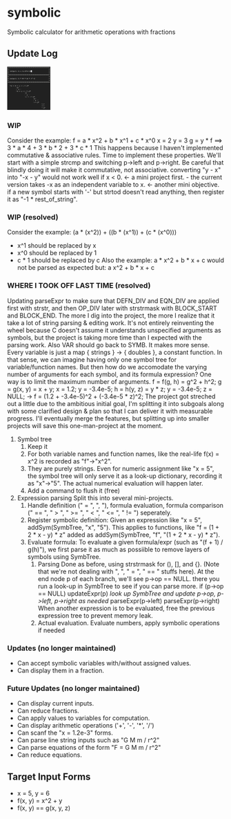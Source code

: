 # symbolic
Symbolic calculator for arithmetic operations with fractions

## Update Log
<img src="title.png" width="100" height="100" alt="Title Image with Size">

### WIP
Consider the example:
f = a * x^2 + b * x^1 + c * x^0
x = 2
y = 3
g = y * f
==> 3 * a * 4 + 3 * b * 2 + 3 * c * 1
This happens because I haven't implemented commutative & associative rules.
Time to implement these properties.
We'll start with a simple strcmp and switching p->left and p->right.
Be careful that blindly doing it will make it commutative, not associative.
converting "y - x" into "-x - y" would not work well if x < 0. <- a mini project first.
	- the current version takes -x as an independent variable to x. <- another mini objective. if a new symbol starts with '-' but strtod doesn't read anything, then register it as "-1 * rest_of_string".

### WIP (resolved)
Consider the example:
(a * (x^2)) + ((b * (x^1)) + (c * (x^0)))
- x^1 should be replaced by x
- x^0 should be replaced by 1
- c * 1 should be replaced by c
Also the example:
a * x^2 + b * x + c
would not be parsed as expected but:
	a
	x^2 + b * x + c

### WHERE I TOOK OFF LAST TIME (resolved)
Updating parseExpr to make sure that DEFN_DIV and EQN_DIV are applied first with strstr, and then OP_DIV later with strstrmask with BLOCK_START and BLOCK_END.
The more I dig into the project, the more I realize that it take a lot of string parsing & editing work. It's not entirely reinventing the wheel because C doesn't assume it understands unspecified arguments as symbols, but the project is taking more time than I expected with the parsing work.
Also VAR should go back to SYMB. It makes more sense. Every variable is just a map { strings } -> { doubles }, a constant function.
In that sense, we can imagine having only one symbol tree for variable/function names. But then how do we accomodate the varying number of arguments for each symbol, and its formula expression?
One way is to limit the maximum number of arguments.
f = f(g, h) = g^2 + h^2;
	g = g(x, y) = x + y;
		x = 1.2;
		y = -3.4e-5;
	h = h(y, z) = y * z;
		y = -3.4e-5;
		z = NULL;
-> f = (1.2 + -3.4e-5)^2 + (-3.4e-5 * z)^2;
The project got streched out a little due to the ambitious initial goal, I'm splitting it into subgoals along with some clarified design & plan so that I can deliver it with measurable progress. I'll eventually merge the features, but splitting up into smaller projects will save this one-man-project at the moment.

1. Symbol tree
	1. Keep it
	2. For both variable names and function names, like the real-life f(x) = x^2 is recorded as "f"->"x^2".
	3. They are purely strings. Even for numeric assignment like "x = 5", the symbol tree will only serve it as a look-up dictionary, recording it as "x"->"5". The actual numerical evaluation will happen later.
	4. Add a command to flush it (free)
2. Expression parsing
	Split this into several mini-projects.
	1. Handle definition (" = ", ", "), formula evaluation, formula comparison (" == ", " > ", " >= ", " < ", " <= ", " != ") seperately.
	2. Register symbolic definition: Given an expression like "x = 5", addSym(SymbTree, "x", "5"). This applies to functions, like "f = (1 + 2 * x - y) * z" added as addSym(SymbTree, "f", "(1 + 2 * x - y) * z").
	3. Evaluate formula:
		To evaluate a given formula/expr (such as "(f + 1) / g(h)"), we first parse it as much as possiible to remove layers of symbols using SymbTree.
		1. Parsing
			Done as before, using strstrmask for (), [], and {}. (Note that we're not dealing with ", ", " = ", " == " stuffs here). At the end node p of each branch, we'll see p->op == NULL. there you run a look-up in SymbTree to see if you can parse more.
			if (p->op == NULL)
				updateExpr(p)	*look up SymbTree and update p->op, p->left, p->right as needed*
				parseExpr(p->left)
				parseExpr(p->right)
			When another expression is to be evaluated, free the previous expression tree to prevent memory leak.
		2. Actual evaluation.
			Evaluate numbers, apply symbolic operations if needed

### Updates (no longer maintained)
- Can accept symbolic variables with/without assigned values.
- Can display them in a fraction.

### Future Updates (no longer maintained)
- Can display current inputs.
- Can reduce fractions.
- Can apply values to variables for computation.
- Can display arithmetic operations ('+', '-', '\*', '/')
- Can scanf the "x = 1.2e-3" forms.
- Can parse line string inputs such as "G M m / r^2"
- Can parse equations of the form "F = G M m / r^2"
- Can reduce equations.

## Target Input Forms
- x = 5, y = 6
- f(x, y) = x^2 + y
- f(x, y) == g(x, y, z)

